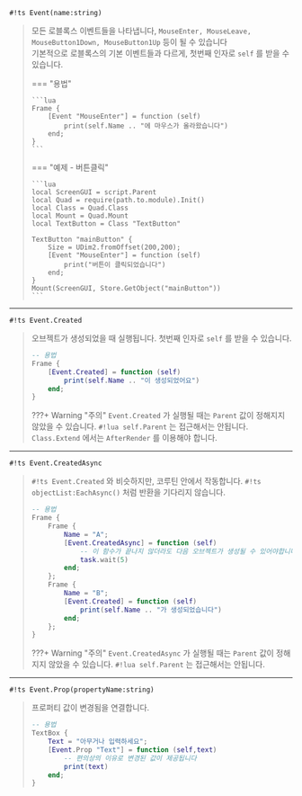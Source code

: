 `#!ts Event(name:string)`  
<blockquote markdown>

모든 로블록스 이벤트들을 나타냅니다, `MouseEnter, MouseLeave, MouseButton1Down, MouseButton1Up` 등이 될 수 있습니다  
기본적으로 로블록스의 기본 이벤트들과 다르게, 첫번째 인자로 `self` 를 받을 수 있습니다.  

=== "용법"

    ```lua
    Frame {
        [Event "MouseEnter"] = function (self)
            print(self.Name .. "에 마우스가 올라왔습니다")
        end;
    }
    ```

=== "예제 - 버튼클릭"

    ```lua
    local ScreenGUI = script.Parent
    local Quad = require(path.to.module).Init()
    local Class = Quad.Class
    local Mount = Quad.Mount
    local TextButton = Class "TextButton"

    TextButton "mainButton" {
        Size = UDim2.fromOffset(200,200);
        [Event "MouseEnter"] = function (self)
            print("버튼이 클릭되었습니다")
        end;
    }
    Mount(ScreenGUI, Store.GetObject("mainButton"))
    ```

</blockquote>

---

`#!ts Event.Created`  
<blockquote markdown>

오브젝트가 생성되었을 때 실행됩니다. 첫번째 인자로 `self` 를 받을 수 있습니다.  
```lua
-- 용법
Frame {
    [Event.Created] = function (self)
        print(self.Name .. "이 생성되었어요")
    end;
}
```

???+ Warning "주의"
    `Event.Created` 가 실행될 때는 `Parent` 값이 정해지지 않았을 수 있습니다. `#!lua self.Parent` 는 접근해서는 안됩니다. `Class.Extend` 에서는 `AfterRender` 를 이용해야 합니다.
</blockquote>

---

`#!ts Event.CreatedAsync`  
<blockquote markdown>

`#!ts Event.Created` 와 비슷하지만, 코루틴 안에서 작동합니다. `#!ts objectList:EachAsync()` 처럼 반환을 기다리지 않습니다.  
```lua
-- 용법
Frame {
    Frame {
        Name = "A";
        [Event.CreatedAsync] = function (self)
            -- 이 함수가 끝나지 않더라도 다음 오브젝트가 생성될 수 있어야합니다
            task.wait(5)
        end;
    };
    Frame {
        Name = "B";
        [Event.Created] = function (self)
            print(self.Name .. "가 생성되었습니다")
        end;
    };
}
```
???+ Warning "주의"
    `Event.CreatedAsync` 가 실행될 때는 `Parent` 값이 정해지지 않았을 수 있습니다. `#!lua self.Parent` 는 접근해서는 안됩니다.
</blockquote>

---

`#!ts Event.Prop(propertyName:string)`  
<blockquote markdown>

프로퍼티 값이 변경됨을 연결합니다.  
```lua
-- 용법
TextBox {
    Text = "아무거나 입력하세요";
    [Event.Prop "Text"] = function (self,text)
        -- 편의상의 이유로 변경된 값이 제공됩니다
        print(text)
    end;
}
```
</blockquote>
